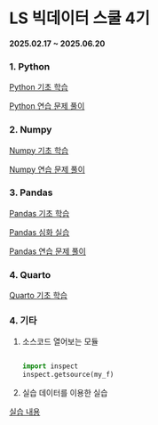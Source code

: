# LS 빅데이터 스쿨 4기

**2025.02.17 ~ 2025.06.20**

### 1. Python

[Python 기초 학습](lecture/python-intro.py)

[Python 연습 문제 풀이](lecture/python-function-loop.py)

### 2. Numpy

[Numpy 기초 학습](lecture/numpy-intro.py)

[Numpy 연습 문제 풀이](lecture/numpy-practice.py)

### 3. Pandas

[Pandas 기초 학습](lecture/pandas-intro.py)

[Pandas 심화 실습](lecture/pandas-advance.py)

[Pandas 연습 문제 풀이](lecture/pandas-practice.py)

### 4. Quarto

[Quarto 기초 학습](quarto/hello.qmd)

### 4. 기타

1. 소스코드 열어보는 모듈

   ```python

   import inspect
   inspect.getsource(my_f)

   ```

2. 실습 데이터를 이용한 실습

[실습 내용](lecture/data-practice.py)
